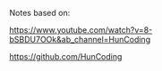 
Notes based on:

https://www.youtube.com/watch?v=8-bSBDU7OOk&ab_channel=HunCoding

https://github.com/HunCoding


